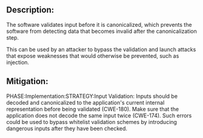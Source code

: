 ## Description:

The software validates input before it is canonicalized, which prevents the software from detecting data that becomes invalid after the canonicalization step.

This can be used by an attacker to bypass the validation and launch attacks that expose weaknesses that would otherwise be prevented, such as injection.

## Mitigation:


PHASE:Implementation:STRATEGY:Input Validation:
Inputs should be decoded and canonicalized to the application's current internal representation before being validated (CWE-180). Make sure that the application does not decode the same input twice (CWE-174). Such errors could be used to bypass whitelist validation schemes by introducing dangerous inputs after they have been checked.

